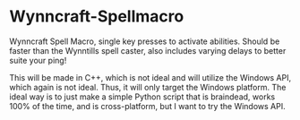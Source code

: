 # Wynncraft-Spellmacro
Wynncraft Spell Macro, single key presses to activate abilities. Should be faster than the Wynntills spell caster, also includes varying delays to better suite your ping!

This will be made in C++, which is not ideal and will utilize the Windows API, which again is not ideal. Thus, it will only target the Windows platform. The ideal way is to just make a simple Python script that is braindead, works 100% of the time, and is cross-platform, but I want to try the Windows API.
